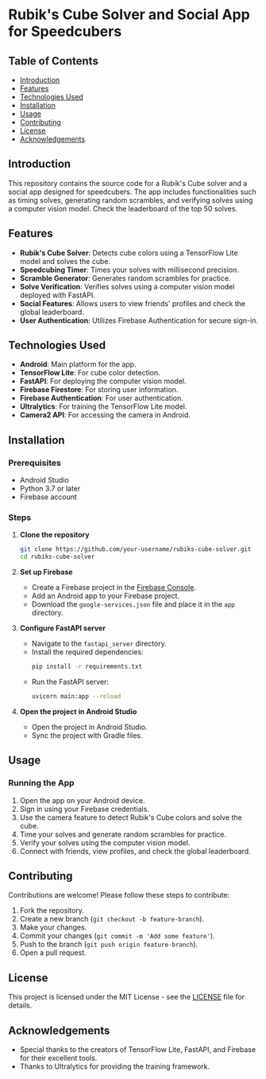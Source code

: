 # Rubik's Cube Solver and Social App for Speedcubers

## Table of Contents
- [Introduction](#introduction)
- [Features](#features)
- [Technologies Used](#technologies-used)
- [Installation](#installation)
- [Usage](#usage)
- [Contributing](#contributing)
- [License](#license)
- [Acknowledgements](#acknowledgements)

## Introduction
This repository contains the source code for a Rubik's Cube solver and a social app designed for speedcubers. The app includes functionalities such as timing solves, generating random scrambles, and verifying solves using a computer vision model. Check the leaderboard of the top 50 solves.

## Features
- **Rubik's Cube Solver**: Detects cube colors using a TensorFlow Lite model and solves the cube.
- **Speedcubing Timer**: Times your solves with millisecond precision.
- **Scramble Generator**: Generates random scrambles for practice.
- **Solve Verification**: Verifies solves using a computer vision model deployed with FastAPI.
- **Social Features**: Allows users to view friends' profiles and check the global leaderboard.
- **User Authentication**: Utilizes Firebase Authentication for secure sign-in.

## Technologies Used
- **Android**: Main platform for the app.
- **TensorFlow Lite**: For cube color detection.
- **FastAPI**: For deploying the computer vision model.
- **Firebase Firestore**: For storing user information.
- **Firebase Authentication**: For user authentication.
- **Ultralytics**: For training the TensorFlow Lite model.
- **Camera2 API**: For accessing the camera in Android.

## Installation
### Prerequisites
- Android Studio
- Python 3.7 or later
- Firebase account

### Steps
1. **Clone the repository**
    ```sh
    git clone https://github.com/your-username/rubiks-cube-solver.git
    cd rubiks-cube-solver
    ```

2. **Set up Firebase**
   - Create a Firebase project in the [Firebase Console](https://console.firebase.google.com/).
   - Add an Android app to your Firebase project.
   - Download the `google-services.json` file and place it in the `app` directory.

3. **Configure FastAPI server**
   - Navigate to the `fastapi_server` directory.
   - Install the required dependencies:
     ```sh
     pip install -r requirements.txt
     ```
   - Run the FastAPI server:
     ```sh
     uvicorn main:app --reload
     ```

4. **Open the project in Android Studio**
   - Open the project in Android Studio.
   - Sync the project with Gradle files.

## Usage
### Running the App
1. Open the app on your Android device.
2. Sign in using your Firebase credentials.
3. Use the camera feature to detect Rubik's Cube colors and solve the cube.
4. Time your solves and generate random scrambles for practice.
5. Verify your solves using the computer vision model.
6. Connect with friends, view profiles, and check the global leaderboard.

## Contributing
Contributions are welcome! Please follow these steps to contribute:
1. Fork the repository.
2. Create a new branch (`git checkout -b feature-branch`).
3. Make your changes.
4. Commit your changes (`git commit -m 'Add some feature'`).
5. Push to the branch (`git push origin feature-branch`).
6. Open a pull request.

## License
This project is licensed under the MIT License - see the [LICENSE](LICENSE) file for details.

## Acknowledgements
- Special thanks to the creators of TensorFlow Lite, FastAPI, and Firebase for their excellent tools.
- Thanks to Ultralytics for providing the training framework.
